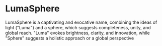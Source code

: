 # LumaSphere
LumaSphere is a captivating and evocative name, combining the ideas of light ("Luma") and a sphere, which suggests completeness, unity, and global reach. "Luma" evokes brightness, clarity, and innovation, while "Sphere" suggests a holistic approach or a global perspective
